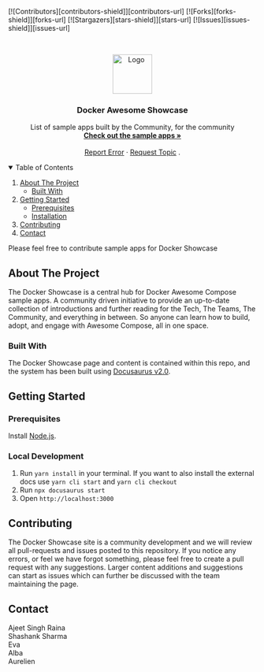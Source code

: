 <!--
*** This README is usinge the Best-README-Template (https://github.com/othneildrew/Best-README-Template).
-->

[![Contributors][contributors-shield]][contributors-url]
[![Forks][forks-shield]][forks-url]
[![Stargazers][stars-shield]][stars-url]
[![Issues][issues-shield]][issues-url]

<!-- PROJECT LOGO -->
<br />
<p align="center">
  <a href="https://showcase.docker.com">
    <img src="static/img/logo.svg" alt="Logo" width="80" height="80" fill="#ffffff">
  </a>

  <h3 align="center">Docker Awesome Showcase</h3>

  <p align="center">
    List of sample apps built by the Community, for the community
    <br />
    <a href="https://docker-awesome-showcase.netlify.app"><strong>Check out the sample apps »</strong></a>
    <br />
    <br />
    <a href="https://github.com/ajeetraina/awesome-showcase/issues">Report Error</a>
    ·
    <a href="https://github.com/ajeetraina/awesome-showcase/issues">Request Topic</a>
    .
  </p>
</p>

<!-- TABLE OF CONTENTS -->
<details open="open">
  <summary>Table of Contents</summary>
  <ol>
    <li>
      <a href="#about-the-project">About The Project</a>
      <ul>
        <li><a href="#built-with">Built With</a></li>
      </ul>
    </li>
    <li>
      <a href="#getting-started">Getting Started</a>
      <ul>
        <li><a href="#prerequisites">Prerequisites</a></li>
        <li><a href="#installation">Installation</a></li>
      </ul>
    </li>
    <li><a href="#contributing">Contributing</a></li>
    <li><a href="#contact">Contact</a></li>
  </ol>
</details>

<!-- MENU STRUCTURE - CONTENT CREATION IN PROGRESS -->



Please feel free to contribute sample apps for Docker Showcase 





<!-- ABOUT THE PROJECT -->

## About The Project

The Docker Showcase is a central hub for Docker Awesome Compose sample apps. A community driven initiative to provide an up-to-date collection of introductions and further reading for the Tech, The Teams, The Community, and everything in between. So anyone can learn how to build, adopt, and engage with Awesome Compose, all in one space.

### Built With

The Docker Showcase page and content is contained within this repo, and the system has been built using [Docusaurus v2.0](https://docusaurus.io/).

<!-- GETTING STARTED -->

## Getting Started

### Prerequisites

Install [Node.js](https://nodejs.org/en/download/).

### Local Development

1. Run `yarn install` in your terminal. If you want to also install the external docs use `yarn cli start` and `yarn cli checkout`
2. Run `npx docusaurus start`
3. Open `http://localhost:3000`

<!-- CONTRIBUTING -->

## Contributing

The Docker Showcase site is a community development and we will review all pull-requests and issues posted to this repository. If you notice any errors, or feel we have forgot something, please feel free to create a pull request with any suggestions. Larger content additions and suggestions can start as issues which can further be discussed with the team maintaining the page.  


## Contact

Ajeet Singh Raina <br>
Shashank Sharma <br>
Eva <br>
Alba <br>
Aurelien<br>

